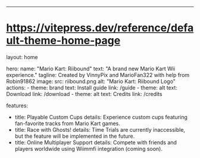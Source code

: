 ---
# https://vitepress.dev/reference/default-theme-home-page
layout: home

hero:
  name: "Mario Kart: Riibound"
  text: "A brand new Mario Kart Wii experience."
  tagline: Created by VinnyPix and MarioFan322 with help from Robin91862
  image:
    src: riibound.png
    alt: "Mario Kart: Riibound Logo"
  actions:
    - theme: brand
      text: Install guide
      link: /guide
    - theme: alt
      text: Download
      link: /download
    - theme: alt
      text: Credits
      link: /credits

features:
  - title: Playable Custom Cups
    details: Experience custom cups featuring fan-favorite tracks from Mario Kart games.
  - title: Race with Ghosts!
    details: Time Trials are currently inaccessible, but the feature will be implemented in the future.
  - title: Online Multiplayer Support
    details: Compete with friends and players worldwide using Wiimmfi integration (coming soon).